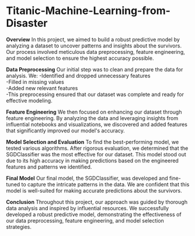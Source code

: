 # Titanic-Machine-Learning-from-Disaster
**Overview**
In this project, we aimed to build a robust predictive model by analyzing a dataset to uncover patterns and insights about the survivors. Our process involved meticulous data preprocessing, feature engineering, and model selection to ensure the highest accuracy possible.

**Data Preprocessing**
Our initial step was to clean and prepare the data for analysis. We:
-Identified and dropped unnecessary features<br>
-Filled in missing values<br>
-Added new relevant features<br>
-This preprocessing ensured that our dataset was complete and ready for effective modeling.

**Feature Engineering**
We then focused on enhancing our dataset through feature engineering. By analyzing the data and leveraging insights from influential notebooks and visualizations, we discovered and added features that significantly improved our model's accuracy.

**Model Selection and Evaluation**
To find the best-performing model, we tested various algorithms. After rigorous evaluation, we determined that the SGDClassifier was the most effective for our dataset. This model stood out due to its high accuracy in making predictions based on the engineered features and patterns we identified.

**Final Model**
Our final model, the SGDClassifier, was developed and fine-tuned to capture the intricate patterns in the data. We are confident that this model is well-suited for making accurate predictions about the survivors.

**Conclusion**
Throughout this project, our approach was guided by thorough data analysis and inspired by influential resources. We successfully developed a robust predictive model, demonstrating the effectiveness of our data preprocessing, feature engineering, and model selection strategies.
